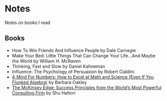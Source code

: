 # Notes
Notes on books I read

## Books
* How To Win Friends And Influence People by Dale Carnegie
* Make Your Bed: Little Things That Can Change Your Life...And Maybe the World by William H. McRaven
* Thinking, Fast and Slow by Daniel Kahneman
* Influence: The Psychology of Persuasion by Robert Cialdini
* [A Mind For Numbers: How to Excel at Math and Science (Even If You Flunked Algebra)](books/a_mind_for_numbers.md) by Barbara Oakley
* [The McKinsey Edge: Success Principles from the World’s Most Powerful Consulting Firm](books/the_mckinsey_edge.md) by Shu Hattori
